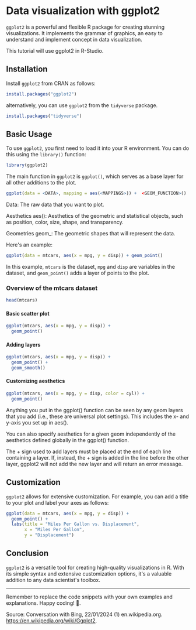 # Data visualization with ggplot2
`ggplot2` is a powerful and flexible R package for creating stunning visualizations. It implements the grammar of graphics, an easy to understand and implement concept in data visualization.

This tutorial will use ggplot2 in R-Studio.

## Installation
Install `ggplot2` from CRAN as follows:

```r
install.packages("ggplot2")
```

alternatively, you can use `ggplot2` from the `tidyverse` package.

```r
install.packages("tidyverse")
```

## Basic Usage

To use `ggplot2`, you first need to load it into your R environment. You can do this using the `library()` function:

```r
library(ggplot2)
```

The main function in `ggplot2` is `ggplot()`, which serves as a base layer for all other additions to the plot. 

```r
ggplot(data = <DATA>, mapping = aes(<MAPPINGS>)) +  <GEOM_FUNCTION>()
```

Data: The raw data that you want to plot.

Aesthetics aes(): Aesthetics of the geometric and statistical objects, such as position, color, size, shape, and transparency.

Geometries geom_: The geometric shapes that will represent the data.

Here's an example:

```r
ggplot(data = mtcars, aes(x = mpg, y = disp)) + geom_point()
```

In this example, `mtcars` is the dataset, `mpg` and `disp` are variables in the dataset, and `geom_point()` adds a layer of points to the plot.

### Overview of the mtcars dataset
```r 
head(mtcars)
```

#### Basic scatter plot
```r
ggplot(mtcars, aes(x = mpg, y = disp)) +
  geom_point()
```

#### Adding layers
```r
ggplot(mtcars, aes(x = mpg, y = disp)) +
  geom_point() +
  geom_smooth()
```

#### Customizing aesthetics
```r
ggplot(mtcars, aes(x = mpg, y = disp, color = cyl)) +
  geom_point()
```


Anything you put in the ggplot() function can be seen by any geom layers that you add (i.e., these are universal plot settings). This includes the x- and y-axis you set up in aes().

You can also specify aesthetics for a given geom independently of the aesthetics defined globally in the ggplot() function.

The + sign used to add layers must be placed at the end of each line containing a layer. If, instead, the + sign is added in the line before the other layer, ggplot2 will not add the new layer and will return an error message.






## Customization

`ggplot2` allows for extensive customization. For example, you can add a title to your plot and label your axes as follows:

```r
ggplot(data = mtcars, aes(x = mpg, y = disp)) +
  geom_point() +
  labs(title = "Miles Per Gallon vs. Displacement",
       x = "Miles Per Gallon",
       y = "Displacement")
```

## Conclusion

`ggplot2` is a versatile tool for creating high-quality visualizations in R. With its simple syntax and extensive customization options, it's a valuable addition to any data scientist's toolbox.

---

Remember to replace the code snippets with your own examples and explanations. Happy coding! 🚀.

Source: Conversation with Bing, 22/01/2024
(1) en.wikipedia.org. https://en.wikipedia.org/wiki/Ggplot2.
